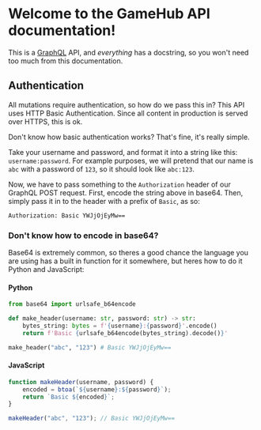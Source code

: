 # Welcome to the GameHub API documentation!

This is a [GraphQL](https://graphql.org/) API, and _everything_ has a docstring, so you won't need too much from this documentation.

## Authentication

All mutations require authentication, so how do we pass this in? This API uses HTTP Basic Authentication. Since all content in production is served over HTTPS, this is ok.

Don't know how basic authentication works? That's fine, it's really simple.

Take your username and password, and format it into a string like this: `username:password`. For example purposes, we will pretend that our name is `abc` with a password of `123`, so it should look like `abc:123`.

Now, we have to pass something to the `Authorization` header of our GraphQL POST request. First, encode the string above in base64. Then, simply pass it in to the header with a prefix of `Basic`, as so:

```
Authorization: Basic YWJjOjEyMw==
```

### Don't know how to encode in base64?

Base64 is extremely common, so theres a good chance the language you are using has a built in function for it somewhere, but heres how to do it Python and JavaScript:

#### Python

```py
from base64 import urlsafe_b64encode

def make_header(username: str, password: str) -> str:
    bytes_string: bytes = f'{username}:{password}'.encode()
    return f'Basic {urlsafe_b64encode(bytes_string).decode()}'

make_header("abc", "123") # Basic YWJjOjEyMw==
```

#### JavaScript

```js
function makeHeader(username, password) {
    encoded = btoa(`${username}:${password}`);
    return `Basic ${encoded}`;
}

makeHeader("abc", "123"); // Basic YWJjOjEyMw==
```

